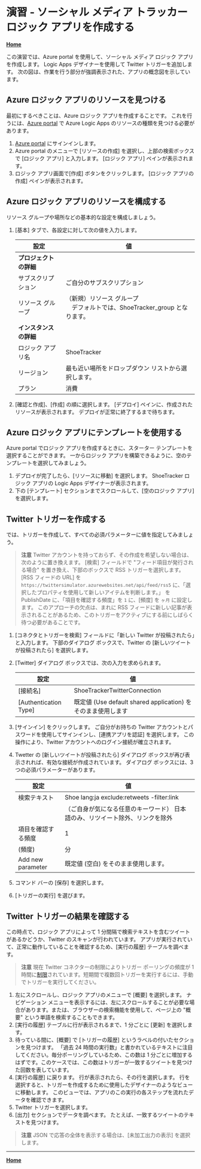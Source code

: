 # 演習 - ソーシャル メディア トラッカー ロジック アプリを作成する

**[Home](./README.md)**

この演習では、Azure portal を使用して、ソーシャル メディア ロジック アプリを作成します。 Logic Apps デザイナーを使用して Twitter トリガーを追加します。 次の図は、作業を行う部分が強調表示された、アプリの概念図を示しています。

## Azure ロジック アプリのリソースを見つける
最初にするべきことは、Azure ロジック アプリを作成することです。 これを行うには、[Azure portal](https://portal.azure.com/) で Azure Logic Apps のリソースの種類を見つける必要があります。

1. [Azure portal](https://portal.azure.com/) にサインインします。
1. Azure portal のメニューで [リソースの作成] を選択し、上部の検索ボックスで [ロジック アプリ] と入力します。 [ロジック アプリ] ペインが表示されます。
1. ロジック アプリ画面で[作成] ボタンをクリックします。 [ロジック アプリの作成] ペインが表示されます。

## Azure ロジック アプリのリソースを構成する
リソース グループや場所などの基本的な設定を構成しましょう。

1. [基本] タブで、各設定に対して次の値を入力します。

    |  設定  |  値  |
    | ---- | ---- |
    |  **プロジェクトの詳細**  |
    |  サブスクリプション  |  ご自分のサブスクリプション  |
    |  リソース グループ   |  （新規）リソース グループ<br>　デフォルトでは、ShoeTracker_group となります。  |
    |  **インスタンスの詳細**  |
    |  ロジック アプリ名  |  ShoeTracker  |
    |  リージョン  |  最も近い場所をドロップダウン リストから選択します。  |
    |  プラン  |  消費  |

1. [確認と作成]、[作成] の順に選択します。 [デプロイ] ペインに、作成されたリソースが表示されます。 デプロイが正常に終了するまで待ちます。

## Azure ロジック アプリにテンプレートを使用する
Azure portal でロジック アプリを作成するときに、スターター テンプレートを選択することができます。 一からロジック アプリを構築できるように、空のテンプレートを選択してみましょう。

1. デプロイが完了したら、[リソースに移動] を選択します。 ShoeTracker ロジック アプリの Logic Apps デザイナーが表示されます。
1. 下の [テンプレート] セクションまでスクロールして、[空のロジック アプリ] を選択します。

## Twitter トリガーを作成する
では、トリガーを作成して、すべての必須パラメーターに値を指定してみましょう。

> **注意**
> Twitter アカウントを持っておらず、その作成を希望しない場合は、次のように置き換えます。 [検索] フィールドで "フィード項目が発行される場合" を置き換え、下部のボックスで RSS トリガーを選択します。 [RSS フィードの URL] を `https://twittersimulator.azurewebsites.net/api/feed/rss5` に、「選択したプロパティを使用して新しいアイテムを判断します。」 を PublishDate に、「項目を確認する頻度」を `1` に、[頻度] を `ヶ月` に設定します。 このアプローチの欠点は、まれに RSS フィードに新しい記事が表示されることがあるため、このトリガーをアクティブにする前にしばらく待つ必要があることです。

1. [コネクタとトリガーを検索] フィールドに「新しい Twitter が投稿されたら」と入力します。 下部のダイアログ ボックスで、Twitter の [新しいツイートが投稿されたら] を選択します。
1. [Twitter] ダイアログ ボックスでは、次の入力を求められます。

    |  設定  |  値  |
    | ---- | ---- |
    | [接続名] | ShoeTrackerTwitterConnection |
    | [Authentication Type] | 既定値 (Use default shared application) をそのまま使用します |

1. [サインイン] をクリックします。 ご自分がお持ちの Twitter アカウントとパスワードを使用してサインインし、[連携アプリを認証] を選択します。 この操作により、Twitter アカウントへのログイン接続が確立されます。
1. Twetter の [新しいツイートが投稿されたら] ダイアログ ボックスが再び表示されれば、有効な接続が作成されています。 ダイアログ ボックスには、3 つの必須パラメーターがあります。

    |  設定  |  値  |
    | ---- | ---- |
    | 検索テキスト | Shoe lang:ja exclude:retweets -filter:link |
    |  | （ご自身が気になる任意のキーワード） 日本語のみ、リツイート除外、リンクを除外| 
    | 項目を確認する頻度 | 1 |
    | (頻度) | 分 |
    | Add new parameter | 既定値 (空白) をそのまま使用します。 |

1. コマンド バーの [保存] を選択します。
1. [トリガーの実行] を選びます。

## Twitter トリガーの結果を確認する
この時点で、ロジック アプリによって 1 分間隔で検索テキストを含むツイートがあるかどうか、Twitter のスキャンが行われています。 アプリが実行されていて、正常に動作していることを確認するため、[実行の履歴] テーブルを調べます。

> **注意**
> 現在 Twitter コネクターの制限によりトリガー ポーリングの頻度が 1 時間に[制限](https://learn.microsoft.com/connectors/twitter/#limits)されています。短期間で複数回トリガーを実行するには、手動でトリガーを実行してください。

1. 左にスクロールし、ロジック アプリのメニューで [概要] を選択します。 ナビゲーション メニューを表示するには、左にスクロールすることが必要な場合があります。または、ブラウザーの検索機能を使用して、ページ上の "概要" という単語を検索することもできます。
1. [実行の履歴] テーブルに行が表示されるまで、1 分ごとに [更新] を選択します。
1. 待っている間に、[概要] で [トリガーの履歴] というラベルの付いたセクションを見つけます。 「過去 24 時間の実行数」と書かれているテキストに注目してください。毎分ポーリングしているため、この数は 1 分ごとに増加するはずです。このケースでは、この数はトリガーが一致するツイートを見つけた回数を表しています。
1. [実行の履歴] に戻ります。 行が表示されたら、その行を選択します。 行を選択すると、トリガーを作成するために使用したデザイナーのようなビューに移動します。 このビューでは、アプリのこの実行の各ステップを流れたデータを確認できます。
1. Twitter トリガーを選択します。
1. [出力] セクションでデータを調べます。 たとえば、一致するツイートのテキストを見つけます。

> **注意**
> JSON で応答の全体を表示する場合は、[未加工出力の表示] を選択します。

----

**[Home](./README.md)** 